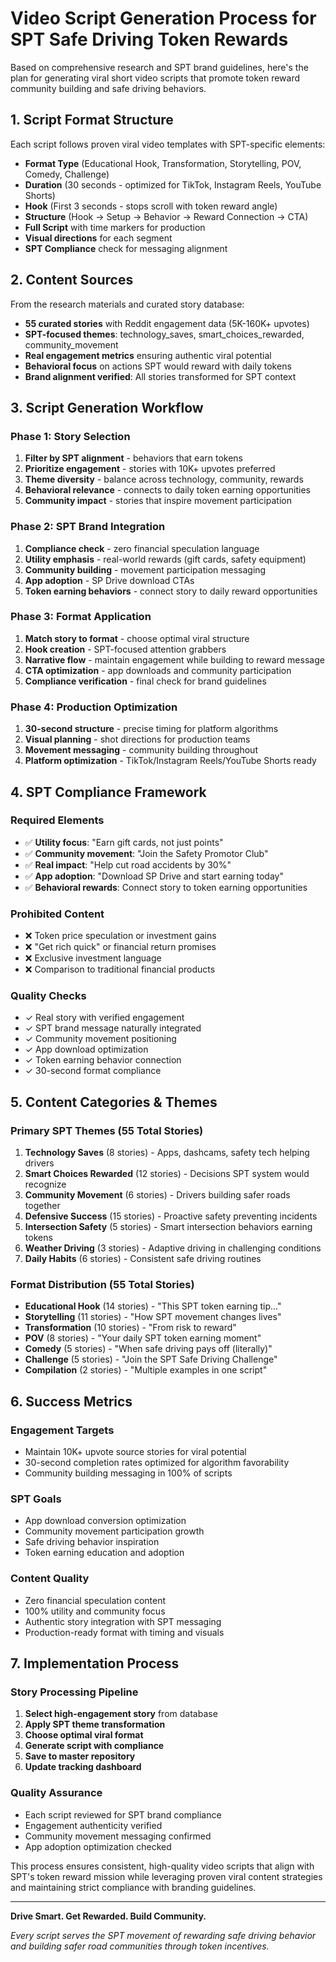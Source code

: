 # Video Script Generation Process for SPT Safe Driving Token Rewards

Based on comprehensive research and SPT brand guidelines, here's the plan for generating viral short video scripts that promote token reward community building and safe driving behaviors.

## 1. Script Format Structure
Each script follows proven viral video templates with SPT-specific elements:
- **Format Type** (Educational Hook, Transformation, Storytelling, POV, Comedy, Challenge)
- **Duration** (30 seconds - optimized for TikTok, Instagram Reels, YouTube Shorts)
- **Hook** (First 3 seconds - stops scroll with token reward angle)
- **Structure** (Hook → Setup → Behavior → Reward Connection → CTA)
- **Full Script** with time markers for production
- **Visual directions** for each segment
- **SPT Compliance** check for messaging alignment

## 2. Content Sources  
From the research materials and curated story database:
- **55 curated stories** with Reddit engagement data (5K-160K+ upvotes)
- **SPT-focused themes**: technology_saves, smart_choices_rewarded, community_movement
- **Real engagement metrics** ensuring authentic viral potential
- **Behavioral focus** on actions SPT would reward with daily tokens
- **Brand alignment verified**: All stories transformed for SPT context

## 3. Script Generation Workflow

### Phase 1: Story Selection
1. **Filter by SPT alignment** - behaviors that earn tokens
2. **Prioritize engagement** - stories with 10K+ upvotes preferred  
3. **Theme diversity** - balance across technology, community, rewards
4. **Behavioral relevance** - connects to daily token earning opportunities
5. **Community impact** - stories that inspire movement participation

### Phase 2: SPT Brand Integration
1. **Compliance check** - zero financial speculation language
2. **Utility emphasis** - real-world rewards (gift cards, safety equipment)
3. **Community building** - movement participation messaging
4. **App adoption** - SP Drive download CTAs
5. **Token earning behaviors** - connect story to daily reward opportunities

### Phase 3: Format Application
1. **Match story to format** - choose optimal viral structure
2. **Hook creation** - SPT-focused attention grabbers
3. **Narrative flow** - maintain engagement while building to reward message
4. **CTA optimization** - app downloads and community participation
5. **Compliance verification** - final check for brand guidelines

### Phase 4: Production Optimization
1. **30-second structure** - precise timing for platform algorithms
2. **Visual planning** - shot directions for production teams
3. **Movement messaging** - community building throughout
4. **Platform optimization** - TikTok/Instagram Reels/YouTube Shorts ready

## 4. SPT Compliance Framework

### Required Elements
- ✅ **Utility focus**: "Earn gift cards, not just points"
- ✅ **Community movement**: "Join the Safety Promotor Club"  
- ✅ **Real impact**: "Help cut road accidents by 30%"
- ✅ **App adoption**: "Download SP Drive and start earning today"
- ✅ **Behavioral rewards**: Connect story to token earning opportunities

### Prohibited Content
- ❌ Token price speculation or investment gains
- ❌ "Get rich quick" or financial return promises  
- ❌ Exclusive investment language
- ❌ Comparison to traditional financial products

### Quality Checks
- ✓ Real story with verified engagement
- ✓ SPT brand message naturally integrated
- ✓ Community movement positioning
- ✓ App download optimization
- ✓ Token earning behavior connection
- ✓ 30-second format compliance

## 5. Content Categories & Themes

### Primary SPT Themes (55 Total Stories)
1. **Technology Saves** (8 stories) - Apps, dashcams, safety tech helping drivers
2. **Smart Choices Rewarded** (12 stories) - Decisions SPT system would recognize  
3. **Community Movement** (6 stories) - Drivers building safer roads together
4. **Defensive Success** (15 stories) - Proactive safety preventing incidents
5. **Intersection Safety** (5 stories) - Smart intersection behaviors earning tokens
6. **Weather Driving** (3 stories) - Adaptive driving in challenging conditions
7. **Daily Habits** (6 stories) - Consistent safe driving routines

### Format Distribution (55 Total Stories)
- **Educational Hook** (14 stories) - "This SPT token earning tip..."
- **Storytelling** (11 stories) - "How SPT movement changes lives"
- **Transformation** (10 stories) - "From risk to reward"
- **POV** (8 stories) - "Your daily SPT token earning moment"
- **Comedy** (5 stories) - "When safe driving pays off (literally)"
- **Challenge** (5 stories) - "Join the SPT Safe Driving Challenge"
- **Compilation** (2 stories) - "Multiple examples in one script"

## 6. Success Metrics

### Engagement Targets
- Maintain 10K+ upvote source stories for viral potential
- 30-second completion rates optimized for algorithm favorability
- Community building messaging in 100% of scripts

### SPT Goals
- App download conversion optimization
- Community movement participation growth
- Safe driving behavior inspiration
- Token earning education and adoption

### Content Quality
- Zero financial speculation content
- 100% utility and community focus
- Authentic story integration with SPT messaging
- Production-ready format with timing and visuals

## 7. Implementation Process

### Story Processing Pipeline
1. **Select high-engagement story** from database
2. **Apply SPT theme transformation** 
3. **Choose optimal viral format**
4. **Generate script with compliance** 
5. **Save to master repository**
6. **Update tracking dashboard**

### Quality Assurance
- Each script reviewed for SPT brand compliance
- Engagement authenticity verified
- Community movement messaging confirmed
- App adoption optimization checked

This process ensures consistent, high-quality video scripts that align with SPT's token reward mission while leveraging proven viral content strategies and maintaining strict compliance with branding guidelines.

---

**Drive Smart. Get Rewarded. Build Community.**

*Every script serves the SPT movement of rewarding safe driving behavior and building safer road communities through token incentives.*